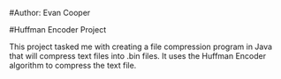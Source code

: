#Author: Evan Cooper

#Huffman Encoder Project

This project tasked me with creating a file compression program in Java that will compress text files into .bin files. It uses the Huffman Encoder algorithm to compress the text file.

   
